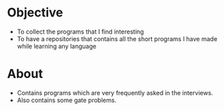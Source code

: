 # Objective
* To collect the programs that I find interesting
* To have a repositories that contains all the short programs I have made while learning any language

# About
* Contains programs which are very frequently asked in the interviews.
* Also contains some gate problems.